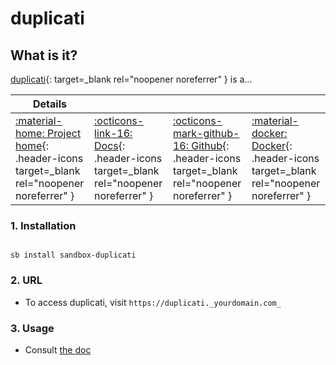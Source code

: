 # duplicati

## What is it?

[duplicati](https://duplicati.com/){: target=_blank rel="noopener noreferrer" } is a...

| Details     |             |             |             |
|-------------|-------------|-------------|-------------|
| [:material-home: Project home](https://duplicati.com/){: .header-icons target=_blank rel="noopener noreferrer" } | [:octicons-link-16: Docs](https://duplicati.readthedocs.io/en/latest/){: .header-icons target=_blank rel="noopener noreferrer" } | [:octicons-mark-github-16: Github](https://github.com/duplicati/duplicati){: .header-icons target=_blank rel="noopener noreferrer" } | [:material-docker: Docker](https://hub.docker.com/r/linuxserver/duplicati){: .header-icons target=_blank rel="noopener noreferrer" }|

### 1. Installation

``` shell

sb install sandbox-duplicati

```

### 2. URL

- To access duplicati, visit `https://duplicati._yourdomain.com_`

### 3. Usage

- Consult [the doc](https://duplicati.readthedocs.io/en/latest/)
